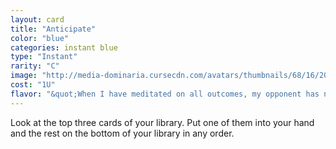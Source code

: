 ```yaml
---
layout: card
title: "Anticipate"
color: "blue"
categories: instant blue
type: "Instant"
rarity: "C"
image: "http://media-dominaria.cursecdn.com/avatars/thumbnails/68/16/200/283/635611545892627307.png"
cost: "1U"
flavor: "&quot;When I have meditated on all outcomes, my opponent has no recourse.&quot;"
---
```


Look at the top three cards of your library. Put one of them into your hand and the rest on the bottom of your library in any order.
